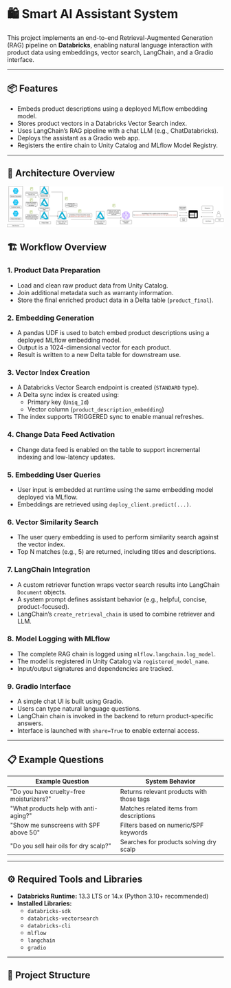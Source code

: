 # 🛍️ Smart AI Assistant System

This project implements an end-to-end Retrieval-Augmented Generation (RAG) pipeline on **Databricks**, enabling natural language interaction with product data using embeddings, vector search, LangChain, and a Gradio interface.

---

## 📦 Features

- Embeds product descriptions using a deployed MLflow embedding model.
- Stores product vectors in a Databricks Vector Search index.
- Uses LangChain’s RAG pipeline with a chat LLM (e.g., ChatDatabricks).
- Deploys the assistant as a Gradio web app.
- Registers the entire chain to Unity Catalog and MLflow Model Registry.

---

## 🧭 Architecture Overview

![ Smart_AI_Assistant_System Architecture](Smart_ai_assistant_system.drawio.png)

## 🏗️ Workflow Overview

### 1. Product Data Preparation

- Load and clean raw product data from Unity Catalog.
- Join additional metadata such as warranty information.
- Store the final enriched product data in a Delta table (`product_final`).

### 2. Embedding Generation

- A pandas UDF is used to batch embed product descriptions using a deployed MLflow embedding model.
- Output is a 1024-dimensional vector for each product.
- Result is written to a new Delta table for downstream use.

### 3. Vector Index Creation

- A Databricks Vector Search endpoint is created (`STANDARD` type).
- A Delta sync index is created using:
  - Primary key (`Uniq_Id`)
  - Vector column (`product_description_embedding`)
- The index supports TRIGGERED sync to enable manual refreshes.

### 4. Change Data Feed Activation

- Change data feed is enabled on the table to support incremental indexing and low-latency updates.

### 5. Embedding User Queries

- User input is embedded at runtime using the same embedding model deployed via MLflow.
- Embeddings are retrieved using `deploy_client.predict(...)`.

### 6. Vector Similarity Search

- The user query embedding is used to perform similarity search against the vector index.
- Top N matches (e.g., 5) are returned, including titles and descriptions.

### 7. LangChain Integration

- A custom retriever function wraps vector search results into LangChain `Document` objects.
- A system prompt defines assistant behavior (e.g., helpful, concise, product-focused).
- LangChain’s `create_retrieval_chain` is used to combine retriever and LLM.

### 8. Model Logging with MLflow

- The complete RAG chain is logged using `mlflow.langchain.log_model`.
- The model is registered in Unity Catalog via `registered_model_name`.
- Input/output signatures and dependencies are tracked.

### 9. Gradio Interface

- A simple chat UI is built using Gradio.
- Users can type natural language questions.
- LangChain chain is invoked in the backend to return product-specific answers.
- Interface is launched with `share=True` to enable external access.

---

## 📋 Example Questions

| Example Question                                             | System Behavior                              |
|-------------------------------------------------------------|-----------------------------------------------|
| "Do you have cruelty-free moisturizers?"                    | Returns relevant products with those tags     |
| "What products help with anti-aging?"                       | Matches related items from descriptions       |
| "Show me sunscreens with SPF above 50"                      | Filters based on numeric/SPF keywords         |
| "Do you sell hair oils for dry scalp?"                      | Searches for products solving dry scalp       |

---

## ⚙️ Required Tools and Libraries

- **Databricks Runtime:** 13.3 LTS or 14.x (Python 3.10+ recommended)
- **Installed Libraries:**
  - `databricks-sdk`
  - `databricks-vectorsearch`
  - `databricks-cli`
  - `mlflow`
  - `langchain`
  - `gradio`

---

## 🧰 Project Structure

